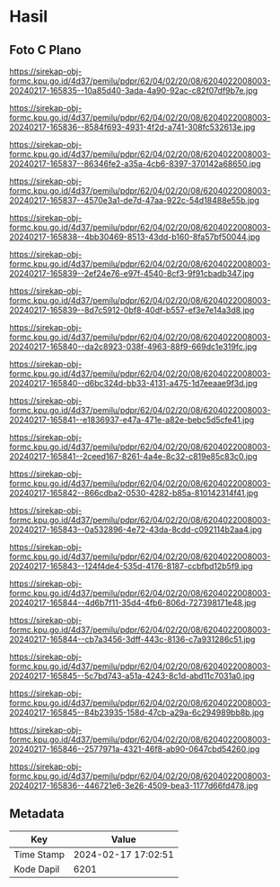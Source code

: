 # Hasil

## Foto C Plano

https://sirekap-obj-formc.kpu.go.id/4d37/pemilu/pdpr/62/04/02/20/08/6204022008003-20240217-165835--10a85d40-3ada-4a90-92ac-c82f07df9b7e.jpg

https://sirekap-obj-formc.kpu.go.id/4d37/pemilu/pdpr/62/04/02/20/08/6204022008003-20240217-165836--8584f693-4931-4f2d-a741-308fc532613e.jpg

https://sirekap-obj-formc.kpu.go.id/4d37/pemilu/pdpr/62/04/02/20/08/6204022008003-20240217-165837--86346fe2-a35a-4cb6-8397-370142a68650.jpg

https://sirekap-obj-formc.kpu.go.id/4d37/pemilu/pdpr/62/04/02/20/08/6204022008003-20240217-165837--4570e3a1-de7d-47aa-922c-54d18488e55b.jpg

https://sirekap-obj-formc.kpu.go.id/4d37/pemilu/pdpr/62/04/02/20/08/6204022008003-20240217-165838--4bb30469-8513-43dd-b160-8fa57bf50044.jpg

https://sirekap-obj-formc.kpu.go.id/4d37/pemilu/pdpr/62/04/02/20/08/6204022008003-20240217-165839--2ef24e76-e97f-4540-8cf3-9f91cbadb347.jpg

https://sirekap-obj-formc.kpu.go.id/4d37/pemilu/pdpr/62/04/02/20/08/6204022008003-20240217-165839--8d7c5912-0bf8-40df-b557-ef3e7e14a3d8.jpg

https://sirekap-obj-formc.kpu.go.id/4d37/pemilu/pdpr/62/04/02/20/08/6204022008003-20240217-165840--da2c8923-038f-4963-88f9-669dc1e319fc.jpg

https://sirekap-obj-formc.kpu.go.id/4d37/pemilu/pdpr/62/04/02/20/08/6204022008003-20240217-165840--d6bc324d-bb33-4131-a475-1d7eeaae9f3d.jpg

https://sirekap-obj-formc.kpu.go.id/4d37/pemilu/pdpr/62/04/02/20/08/6204022008003-20240217-165841--e1836937-e47a-471e-a82e-bebc5d5cfe41.jpg

https://sirekap-obj-formc.kpu.go.id/4d37/pemilu/pdpr/62/04/02/20/08/6204022008003-20240217-165841--2ceed167-8261-4a4e-8c32-c819e85c83c0.jpg

https://sirekap-obj-formc.kpu.go.id/4d37/pemilu/pdpr/62/04/02/20/08/6204022008003-20240217-165842--866cdba2-0530-4282-b85a-810142314f41.jpg

https://sirekap-obj-formc.kpu.go.id/4d37/pemilu/pdpr/62/04/02/20/08/6204022008003-20240217-165843--0a532896-4e72-43da-8cdd-c092114b2aa4.jpg

https://sirekap-obj-formc.kpu.go.id/4d37/pemilu/pdpr/62/04/02/20/08/6204022008003-20240217-165843--124f4de4-535d-4176-8187-ccbfbd12b5f9.jpg

https://sirekap-obj-formc.kpu.go.id/4d37/pemilu/pdpr/62/04/02/20/08/6204022008003-20240217-165844--4d6b7f11-35d4-4fb6-806d-727398171e48.jpg

https://sirekap-obj-formc.kpu.go.id/4d37/pemilu/pdpr/62/04/02/20/08/6204022008003-20240217-165844--cb7a3456-3dff-443c-8136-c7a931286c51.jpg

https://sirekap-obj-formc.kpu.go.id/4d37/pemilu/pdpr/62/04/02/20/08/6204022008003-20240217-165845--5c7bd743-a51a-4243-8c1d-abd11c7031a0.jpg

https://sirekap-obj-formc.kpu.go.id/4d37/pemilu/pdpr/62/04/02/20/08/6204022008003-20240217-165845--84b23935-158d-47cb-a29a-6c294989bb8b.jpg

https://sirekap-obj-formc.kpu.go.id/4d37/pemilu/pdpr/62/04/02/20/08/6204022008003-20240217-165846--2577971a-4321-46f8-ab90-0647cbd54260.jpg

https://sirekap-obj-formc.kpu.go.id/4d37/pemilu/pdpr/62/04/02/20/08/6204022008003-20240217-165836--446721e6-3e26-4509-bea3-1177d66fd478.jpg


## Metadata

| Key        | Value               |
| ---------- | ------------------- |
| Time Stamp | 2024-02-17 17:02:51 |
| Kode Dapil | 6201                |



